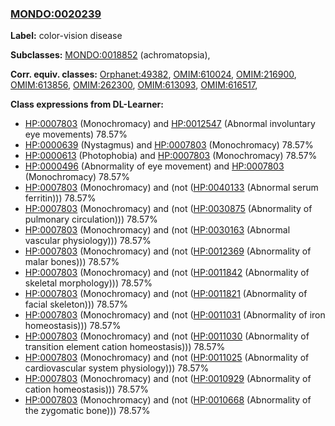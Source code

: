 
### [MONDO:0020239](http://purl.obolibrary.org/obo/MONDO_0020239)
**Label:** color-vision disease

**Subclasses:** [MONDO:0018852](http://purl.obolibrary.org/obo/MONDO_0018852) (achromatopsia), 

**Corr. equiv. classes:** [Orphanet:49382](http://www.orpha.net/ORDO/Orphanet_49382), [OMIM:610024](http://purl.obolibrary.org/obo/OMIM_610024), [OMIM:216900](http://purl.obolibrary.org/obo/OMIM_216900), [OMIM:613856](http://purl.obolibrary.org/obo/OMIM_613856), [OMIM:262300](http://purl.obolibrary.org/obo/OMIM_262300), [OMIM:613093](http://purl.obolibrary.org/obo/OMIM_613093), [OMIM:616517](http://purl.obolibrary.org/obo/OMIM_616517), 

**Class expressions from DL-Learner:**

- [HP:0007803](http://purl.obolibrary.org/obo/HP_0007803) (Monochromacy) and [HP:0012547](http://purl.obolibrary.org/obo/HP_0012547) (Abnormal involuntary eye movements) 78.57%
- [HP:0000639](http://purl.obolibrary.org/obo/HP_0000639) (Nystagmus) and [HP:0007803](http://purl.obolibrary.org/obo/HP_0007803) (Monochromacy) 78.57%
- [HP:0000613](http://purl.obolibrary.org/obo/HP_0000613) (Photophobia) and [HP:0007803](http://purl.obolibrary.org/obo/HP_0007803) (Monochromacy) 78.57%
- [HP:0000496](http://purl.obolibrary.org/obo/HP_0000496) (Abnormality of eye movement) and [HP:0007803](http://purl.obolibrary.org/obo/HP_0007803) (Monochromacy) 78.57%
- [HP:0007803](http://purl.obolibrary.org/obo/HP_0007803) (Monochromacy) and (not ([HP:0040133](http://purl.obolibrary.org/obo/HP_0040133) (Abnormal serum ferritin))) 78.57%
- [HP:0007803](http://purl.obolibrary.org/obo/HP_0007803) (Monochromacy) and (not ([HP:0030875](http://purl.obolibrary.org/obo/HP_0030875) (Abnormality of pulmonary circulation))) 78.57%
- [HP:0007803](http://purl.obolibrary.org/obo/HP_0007803) (Monochromacy) and (not ([HP:0030163](http://purl.obolibrary.org/obo/HP_0030163) (Abnormal vascular physiology))) 78.57%
- [HP:0007803](http://purl.obolibrary.org/obo/HP_0007803) (Monochromacy) and (not ([HP:0012369](http://purl.obolibrary.org/obo/HP_0012369) (Abnormality of malar bones))) 78.57%
- [HP:0007803](http://purl.obolibrary.org/obo/HP_0007803) (Monochromacy) and (not ([HP:0011842](http://purl.obolibrary.org/obo/HP_0011842) (Abnormality of skeletal morphology))) 78.57%
- [HP:0007803](http://purl.obolibrary.org/obo/HP_0007803) (Monochromacy) and (not ([HP:0011821](http://purl.obolibrary.org/obo/HP_0011821) (Abnormality of facial skeleton))) 78.57%
- [HP:0007803](http://purl.obolibrary.org/obo/HP_0007803) (Monochromacy) and (not ([HP:0011031](http://purl.obolibrary.org/obo/HP_0011031) (Abnormality of iron homeostasis))) 78.57%
- [HP:0007803](http://purl.obolibrary.org/obo/HP_0007803) (Monochromacy) and (not ([HP:0011030](http://purl.obolibrary.org/obo/HP_0011030) (Abnormality of transition element cation homeostasis))) 78.57%
- [HP:0007803](http://purl.obolibrary.org/obo/HP_0007803) (Monochromacy) and (not ([HP:0011025](http://purl.obolibrary.org/obo/HP_0011025) (Abnormality of cardiovascular system physiology))) 78.57%
- [HP:0007803](http://purl.obolibrary.org/obo/HP_0007803) (Monochromacy) and (not ([HP:0010929](http://purl.obolibrary.org/obo/HP_0010929) (Abnormality of cation homeostasis))) 78.57%
- [HP:0007803](http://purl.obolibrary.org/obo/HP_0007803) (Monochromacy) and (not ([HP:0010668](http://purl.obolibrary.org/obo/HP_0010668) (Abnormality of the zygomatic bone))) 78.57%


